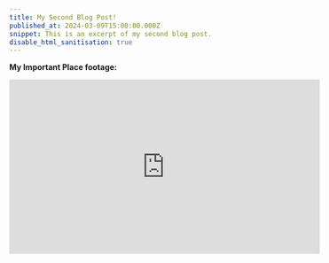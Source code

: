```yaml
---
title: My Second Blog Post!
published_at: 2024-03-09T15:00:00.000Z
snippet: This is an excerpt of my second blog post.
disable_html_sanitisation: true
---
```


**My Important Place footage:**

<iframe width="560" height="315" src="https://www.youtube.com/embed/RZL3HGANHUs?si=VaEk2j4v2rossdxC" title="YouTube video player" frameborder="0" allow="accelerometer; autoplay; clipboard-write; encrypted-media; gyroscope; picture-in-picture; web-share" referrerpolicy="strict-origin-when-cross-origin" allowfullscreen></iframe>

<!-- # This is h1

## This is h2

_underline_

**bold** -->
